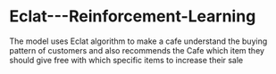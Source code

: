 # Eclat---Reinforcement-Learning
The model uses Eclat algorithm to make a cafe understand the buying pattern of customers and also recommends the Cafe which item they should give free with which specific items to increase their sale
